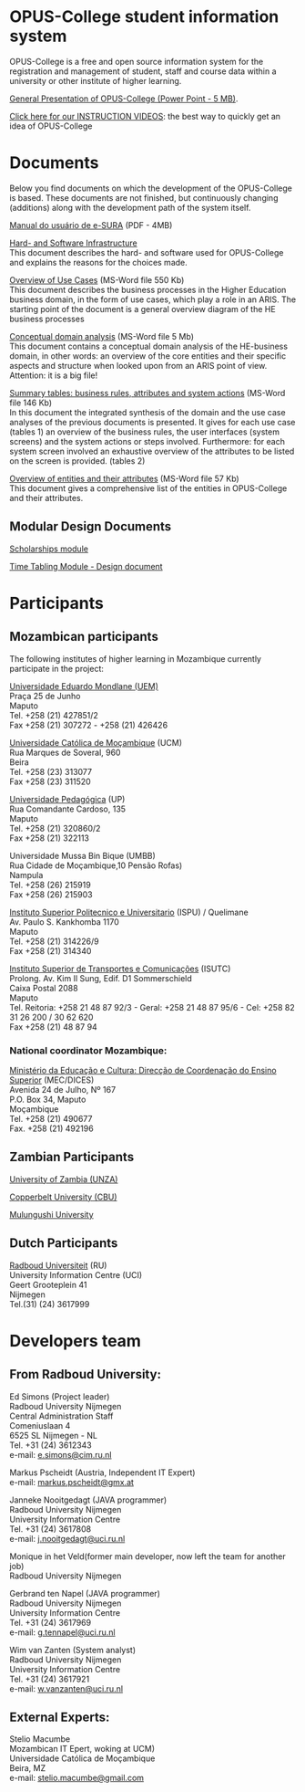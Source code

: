 # OPUS-College student information system

OPUS-College is a free and open source information system for the registration and management of student, staff and course data within a university or other institute of higher learning.

[General Presentation of OPUS-College (Power Point - 5 MB)](opus-docs/presentations/general/OPUS-College_presentation_May2011.pdf).

[Click here for our INSTRUCTION VIDEOS](opus-docs/presentations/instruction_material): the best way to quickly get an idea of OPUS-College  

# Documents

Below you find documents on which the development of the OPUS-College is based. These documents are not finished, but continuously changing (additions) along with the development path of the system itself.

[Manual do usuário de e-SURA](opus-docs/manuals/e-SURA-manual-de-usuario.pdf) (PDF - 4MB)  

     
[Hard- and Software Infrastructure](opus-docs/design/Infrastructure_OPUS-College.doc)  
    This document describes the hard- and software used for OPUS-College and explains the reasons for the choices made.

     
[Overview of Use Cases](opus-docs/usecases/Use_Cases.doc) (MS-Word file 550 Kb)  
This document describes the business processes in the Higher Education business domain, in the form of use cases, which play a role in an ARIS. The starting point of the document is a general overview diagram of the HE business processes

     
[Conceptual domain analysis](opus-docs/design/Conceptual_Domain.doc) (MS-Word file 5 Mb)  
    This document contains a conceptual domain analysis of the HE-business domain, in other words: an overview of the core entities and their specific aspects and structure when looked upon from an ARIS point of view. Attention: it is a big file!

     
[Summary tables: business rules, attributes and system actions](opus-docs/datamodel/Summary_tables.doc) (MS-Word file 146 Kb)  
In this document the integrated synthesis of the domain and the use case analyses of the previous documents is presented. It gives for each use case (tables 1) an overview of the business rules, the user interfaces (system screens) and the system actions or steps involved. Furthermore: for each system screen involved an exhaustive overview of the attributes to be listed on the screen is provided. (tables 2)

     
[Overview of entities and their attributes](opus-docs/datamodel/Table_attributes.doc) (MS-Word file 57 Kb)  
This document gives a comprehensive list of the entities in OPUS-College and their attributes.

## Modular Design Documents

[Scholarships module](scholarship/doc/design/)
     
[Time Tabling Module - Design document](timetable/doc/design/FO/design_timetablemodule.pdf)

# Participants

## Mozambican participants

The following institutes of higher learning in Mozambique currently participate in the project: 	  	 

[Universidade Eduardo Mondlane (UEM)](https://www.uem.mz/)  
Praça 25 de Junho  
Maputo  
Tel. +258 (21) 427851/2  
Fax +258 (21) 307272 - +258 (21) 426426  


[Universidade Católica de Moçambique](http://www.ucm.ac.mz/) (UCM)  
Rua Marques de Soveral, 960  
Beira  
Tel. +258 (23) 313077  
Fax +258 (23) 311520  

[Universidade Pedagógica](http://www.up.ac.mz/) (UP)  
Rua Comandante Cardoso, 135  
Maputo  
Tel. +258 (21) 320860/2  
Fax +258 (21) 322113  

Universidade Mussa Bin Bique (UMBB)  
Rua Cidade de Moçambique,10 Pensão Rofas)  
Nampula  
Tel. +258 (26) 215919  
Fax +258 (26) 215903  
 
[Instituto Superior Politecnico e Universitario](http://www.apolitecnica.ac.mz/) (ISPU) / Quelimane  
Av. Paulo S. Kankhomba 1170  
Maputo  
Tel. +258 (21) 314226/9  
Fax +258 (21) 314340  
 
[Instituto Superior de Transportes e Comunicações](https://www.isutc.ac.mz/) (ISUTC)  
Prolong. Av. Kim Il Sung, Edif. D1 Sommerschield  
Caixa Postal 2088  
Maputo  
Tel. Reitoria: +258 21 48 87 92/3 - Geral: +258 21 48 87 95/6 - Cel: +258 82 31 26 200 / 30 62 620  
Fax +258 (21) 48 87 94  


### National coordinator Mozambique:
[Ministério da Educação e Cultura: Direcção de Coordenação do Ensino Superior](http://www.mec.gov.mz/dep.php?p=13) (MEC/DICES)  
Avenida 24 de Julho, Nº 167  
P.O. Box 34, Maputo  
Moçambique  
Tel. +258 (21) 490677  
Fax. +258 (21) 492196  

## Zambian Participants

[University of Zambia (UNZA)](https://www.unza.zm/)

[Copperbelt University (CBU)](https://www.cbu.edu.zm/)

[Mulungushi University](https://www.mu.ac.zm//)

## Dutch Participants
	  	 
[Radboud Universiteit](https://www.ru.nl/english/) (RU)  
University Information Centre (UCI)  
Geert Grooteplein 41  
Nijmegen  
Tel.(31) (24) 3617999  

# Developers team

## From Radboud University:
Ed Simons (Project leader)  
Radboud University Nijmegen  
Central Administration Staff  
Comeniuslaan 4  
6525 SL Nijmegen - NL  
Tel. +31 (24) 3612343  
e-mail: e.simons@cim.ru.nl  

Markus Pscheidt (Austria, Independent IT Expert)  
e-mail: markus.pscheidt@gmx.at  
 	
Janneke Nooitgedagt (JAVA programmer)  
Radboud University Nijmegen  
University Information Centre  
Tel. +31 (24) 3617808  
e-mail: j.nooitgedagt@uci.ru.nl  

Monique in het Veld(former main developer, now left the team for another job)  
Radboud University Nijmegen  

Gerbrand ten Napel (JAVA programmer)  
Radboud University Nijmegen  
University Information Centre  
Tel. +31 (24) 3617969  
e-mail: g.tennapel@uci.ru.nl  

Wim van Zanten (System analyst)  
Radboud University Nijmegen  
University Information Centre  
Tel. +31 (24) 3617921  
e-mail: w.vanzanten@uci.ru.nl  

## External Experts:
Stelio Macumbe  
Mozambican IT Epert, woking at UCM)  
Universidade Católica de Moçambique  
Beira, MZ  
e-mail: stelio.macumbe@gmail.com  
